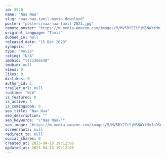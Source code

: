 ```yaml
---
id: 3520
name: "Naa Naa"
slug: "naa-naa-tamil-movie-download"
poster: "posters/naa-naa-tamil-2023.jpg"
remote_poster: "https://m.media-amazon.com/images/M/MV5BY2ZiYjM3NWYtMmJhOS00MjE2LWFhNDYtMTNiZjQ4NDYzOWI2XkEyXkFqcGdeQXVyMTEzNzg0Mjkx._V1_SX300.jpg"
original_language: "Tamil"
dubbed_in: null
released_date: "15 Dec 2023"
synopsis: ""
type: "movie"
rating: "N/A"
imdbid: "tt11306548"
tmdbid: null
views: 0
likes: 0
dislikes: 0
author_id: 1
trailer_url: null
runtime: "N/A"
is_featured: 0
is_active: 1
is_comingsoon: 0
seo_title: "Naa Naa"
seo_description: ""
seo_keywords: "\"Naa Naa\""
seo_image: "https://m.media-amazon.com/images/M/MV5BY2ZiYjM3NWYtMmJhOS00MjE2LWFhNDYtMTNiZjQ4NDYzOWI2XkEyXkFqcGdeQXVyMTEzNzg0Mjkx._V1_SX300.jpg"
screenshots: null
redirect_to: null
social_shares: 0
created_at: 2025-04-18 19:12:06
updated_at: 2025-04-18 19:12:06
---
```


